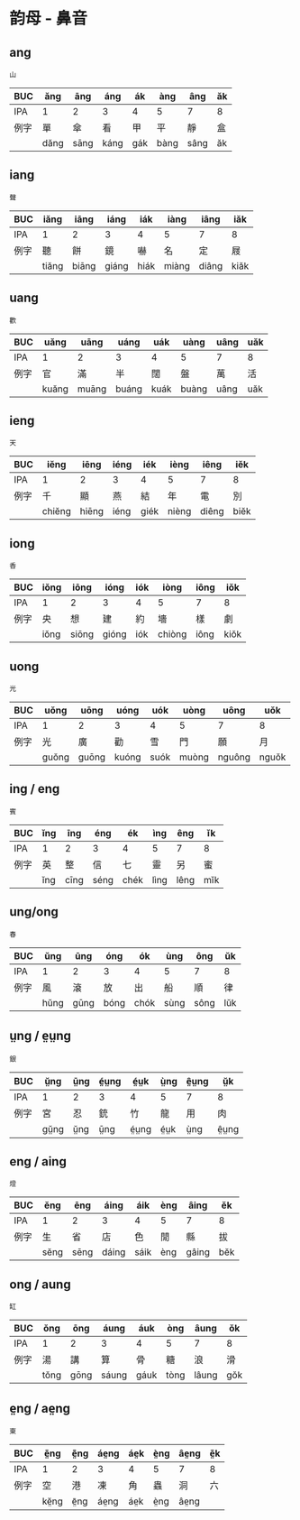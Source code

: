 # 韵母 - 鼻音

## ang
`山`

| BUC | ăng | āng | áng | ák | àng | âng | ăk |
| --- | --- | --- | --- | --- | --- | --- | --- |
| IPA | 1 | 2 | 3 | 4 | 5 | 7 | 8 |
| 例字 | 單 | 傘 | 看 | 甲 | 平 | 靜 | 盒 |
|  | dăng | sāng | káng | gák | bàng | sâng | ăk |

## iang
`聲`

| BUC |iăng | iāng | iáng |  iák | iàng | iâng | iăk | 
| --- | --- | --- | --- | --- | --- | --- | --- |
| IPA | 1 | 2 | 3 | 4 | 5 | 7 | 8 |
| 例字 | 聽 | 餅 | 鏡 | 嚇 | 名 | 定 | 屐 |
|  | tiăng | biāng | giáng | hiák | miàng | diâng | kiăk |

## uang
`歡`

| BUC | uăng | uāng | uáng | uák | uàng | uâng | uăk|
| --- | --- | --- | --- | --- | --- | --- | --- |
| IPA | 1 | 2 | 3 | 4 | 5 | 7 | 8 |
| 例字 | 官 | 滿 | 半 | 闊 | 盤 | 萬 | 活 |
|  | kuăng | muāng | buáng | kuák | buàng | uâng | uăk |

## ieng
`天`

| BUC |iĕng | iēng | iéng | iék | ièng | iêng | iĕk |
| --- | --- | --- | --- | --- | --- | --- | --- |
| IPA | 1 | 2 | 3 | 4 | 5 | 7 | 8 |
| 例字 | 千 | 顯 | 燕 | 結 | 年 | 電 | 別 |
|  | chiĕng | hiēng | iéng | giék | nièng | diêng | biĕk |

## iong
`香`

| BUC |iŏng | iōng | ióng | iók | iòng | iông | iŏk |
| --- | --- | --- | --- | --- | --- | --- | --- |
| IPA | 1 | 2 | 3 | 4 | 5 | 7 | 8 |
| 例字 | 央 | 想 | 建 | 約 | 墻 | 樣 | 劇 |
|  | iŏng | siōng | gióng | iók | chiòng | iông | kiŏk |

## uong
`光`

| BUC |uŏng | uōng | uóng | uók | uòng | uông | uŏk|
| --- | --- | --- | --- | --- | --- | --- | --- |
| IPA | 1 | 2 | 3 | 4 | 5 | 7 | 8 |
| 例字 | 光 | 廣 | 勸 | 雪| 門 | 願 | 月 |
|  |guŏng | guōng | kuóng | suók | muòng | nguông | nguŏk|

## ing / eng
`賓`

| BUC | ĭng | īng | éng | ék | ìng | êng | ĭk |
| --- | --- | --- | --- | --- | --- | --- | --- |
| IPA | 1 | 2 | 3 | 4 | 5 | 7 | 8 |
| 例字 | 英 | 整 | 信 | 七 | 靈 | 另 | 蜜 |
|  | ĭng | cīng | séng | chék | lìng | lêng | mĭk |

## ung/ong
`春`

| BUC | ŭng | ūng | óng  | ók | ùng | ông | ŭk |
| --- | --- | --- | --- | --- | --- | --- | --- |
| IPA | 1 | 2 | 3 | 4 | 5 | 7 | 8 |
| 例字 | 風 | 滾 | 放 | 出 | 船 | 順 | 律 |
|  | hŭng | gūng | bóng  | chók | sùng | sông | lŭk |

## ṳng / e̤ṳng
`銀`

| BUC | ṳ̆ng | ṳ̄ng | é̤ṳng | é̤ṳk | ṳ̀ng | ê̤ṳng | ṳ̆k|
| --- | --- | --- | --- | --- | --- | --- | --- |
| IPA | 1 | 2 | 3 | 4 | 5 | 7 | 8 |
| 例字 | 宮 | 忍 | 銃 | 竹 | 龍 | 用 | 肉 |
| | gṳ̆ng | ṳ̆ng | ṳ̄ng | é̤ṳng | é̤ṳk | ṳ̀ng | ê̤ṳng

##  eng / aing
`燈`

| BUC | ĕng | ēng | áing | áik | èng | âing | ĕk|
| --- | --- | --- | --- | --- | --- | --- | --- |
| IPA | 1 | 2 | 3 | 4 | 5 | 7 | 8 |
| 例字 | 生 | 省 | 店 | 色 | 閒 | 縣 | 拔 |
|  | sĕng | sēng | dáing | sáik | èng | gâing | bĕk|

## ong / aung
`缸`

| BUC | ŏng | ōng | áung | áuk | òng | âung | ŏk |
| --- | --- | --- | --- | --- | --- | --- | --- |
| IPA | 1 | 2 | 3 | 4 | 5 | 7 | 8 |
| 例字 | 湯 | 講 | 算 | 骨 | 糖 | 浪 | 滑 |
|  | tŏng | gōng | sáung | gáuk | tòng | lâung | gŏk |

## e̤ng / ae̤ng
`東`

| BUC | ĕ̤ng | ē̤ng | áe̤ng | áe̤k | è̤ng | âe̤ng | ĕ̤k |
| --- | --- | --- | --- | --- | --- | --- | --- |
| IPA | 1 | 2 | 3 | 4 | 5 | 7 | 8 |
| 例字 | 空 | 港 | 凍 | 角 | 蟲 | 洞 | 六 |
|  | kĕ̤ng | ē̤ng | áe̤ng | áe̤k | è̤ng | âe̤ng |
